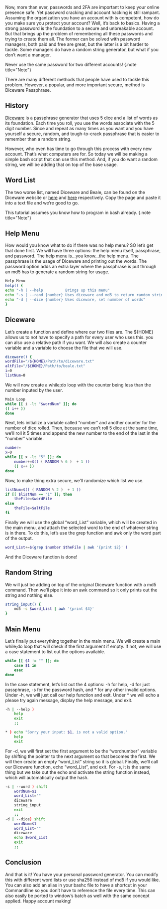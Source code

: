 Now, more than ever, passwords and 2FA are important to keep your online presence safe. Yet password cracking and account hacking is still rampant. Assuming the organization you have an account with is competent, how do you make sure you protect your account? Well, it’s back to basics. Having a strong password is the foundation to a secure and unbreakable account. But that brings up the problem of remembering all these passwords and trying to create them all. The former can be solved with password managers, both paid and free are great, but the latter is a bit harder to tackle. Some managers do have a random string generator, but what if you don’t want a manager.

Never use the same password for two different accounts!
{.note title="Note"}

There are many different methods that people have used to tackle this problem. However, a popular, and more important secure, method is Diceware Passphrase.

## History

[Diceware](https://theworld.com/~reinhold/diceware.html) is a passphrase generator that uses 5 dice and a list of words as its foundation. Each time you roll, you use the words associate with the 5 digit number. Since and repeat as many times as you want and you have yourself a secure, random, and tough-to-crack passphrase that is easier to remember than a random string.

However, who even has time to go through this process with every new account. That’s what computers are for. So today we will be making a simple bash script that can use this method. And, if you do want a random string, we will be adding that on top of the base usage.

## Word List

The two worse list, named Diceware and Beale, can be found on the Diceware website or [here](https://theworld.com/%7Ereinhold/diceware.wordlist.asc) and [here](https://theworld.com/%7Ereinhold/beale.wordlist.asc) respectively. Copy the page and paste it into a text file and we’re good to go.

This tutorial assumes you know how to program in bash already.
{.note title="Note"}

## Help Menu

How would you know what to do if there was no help menu? SO let’s get that done first. We will have three options: the help menu itself, passphrase, and password. The help menu is…you know…the help menu. The passphrase is the usage of Diceware and printing out the words. The password option adds an extra layer where the passphrase is put through an md5 has to generate a random string for usage.

~~~bash
Help Menu
help() {
echo "-h | --help          Brings up this menu"
echo "-s | --rand {number} Uses diceware and md5 to return random string, set number of words"
echo "-d | --dice {number} Uses diceware, set nummber of words"
}
~~~

## Diceware

Let’s create a function and define where our two files are. The ${HOME} allows us to not have to specify a path for every user who uses this. you can also use a relative path if you want. We will also create a counter variable and a variable to choose the file that we will use.

~~~bash
diceware() {
wordFile="/${HOME}/Path/to/diceware.txt"
altFile="/${HOME}/Path/to/beale.txt"
i=0
listNum=0
~~~

We will now create a while;do loop with the counter being less than the number inputed by the user.

~~~bash
Main Loop
while [[ i -lt "$wordNum" ]]; do
(( i++ ))
done
~~~
Next, lets initialize a variable called “number” and another counter for the number of dice rolled. Then, because we can’t roll 5 dice at the same time, we’ll roll it 5 times and append the new number to the end of the last in the “number” variable.

~~~bash
number=
x=0
while [[ x -lt "5" ]]; do 
	number+=$(( ( RANDOM % 6 )  + 1 ))
	(( x++ ))
done
~~~

Now, to make thing extra secure, we’ll randomize which list we use.

~~~bash
listNum=$(( ( RANDOM % 2 )  + 1 ))
if [[ $listNum == "1" ]]; then
	theFile=$wordFile
else 
	theFile=$altFile
fi
~~~

Finally we will use the global “word_List” variable, which will be created in the main menu, and attach the selected word to the end of whatever string is in there. To do this, let’s use the grep function and awk only the word part of the output.

~~~bash
word_List+=$(grep $number $theFile | awk '{print $2}' ) 
~~~

And the Diceware function is done!

## Random String

We will just be adding on top of the original Diceware function with a md5 command. Then we’ll pipe it into an awk command so it only prints out the string and nothing else.

~~~bash
string_input() {
	md5 -s $word_List | awk '{print $4}'
}
~~~

## Main Menu

Let’s finally put everything together in the main menu. We will create a main while;do loop that will check if the first argument if empty. If not, we will use a case statement to list out the options available.

~~~bash
while [[ $1 != "" ]]; do
	case $1 in 
	esac 
done  
~~~

In the case statement, let’s list out the 4 options: -h for help, -d for just passphrase, -s for the password hash, and * for any other invalid options. Under -h, we will just call our help function and exit. Under * we will echo a please try again message, display the help message, and exit.

~~~bash
-h | --help ) 
	help
	exit
	;;

* ) echo "Sorry your input: $1, is not a valid option."
	help 
	exit 
~~~

For -d, we will first set the first argument to be the “wordnumber” variable by shifting the pointer to the next argument so that becomes the first. We will then create an empty “word_List” string so it is global. Finally, we’ll call our Diceware function, echo “word_List”, and exit. For -s, it is the same thing but we take out the echo and activate the string function instead, which will automatically output the hash.

~~~bash
-s | --word ) shift
	wordNum=$1 
	word_List=""
	diceware
	string_input 
	exit
	;;
-d | --dice) shift
	wordNum=$1
	word_List=""
	diceware
	echo $word_List
	exit
	;;
~~~

## Conclusion

And that is it! You have your personal password generator. You can modify this with different word lists or use sha256 instead of md5 if you would like. You can also add an alias in your bashc file to have a shortcut in your Commandline so you don’t have to reference the file every time. This can also easily be ported to window’s batch as well with the same concept applied. Happy account making!